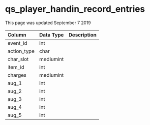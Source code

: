 # qs\_player\_handin\_record\_entries

This page was updated September 7 2019

| Column | Data Type | Description |
| :--- | :--- | :--- |
| event\_id | int |  |
| action\_type | char |  |
| char\_slot | mediumint |  |
| item\_id | int |  |
| charges | mediumint |  |
| aug\_1 | int |  |
| aug\_2 | int |  |
| aug\_3 | int |  |
| aug\_4 | int |  |
| aug\_5 | int |  |

